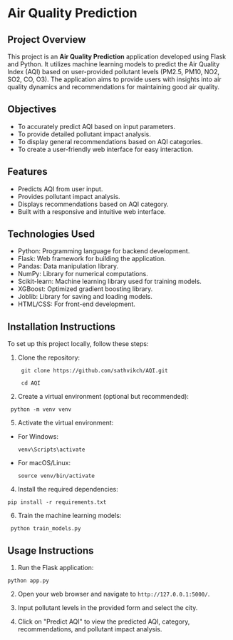 # Air Quality Prediction

## Project Overview

This project is an **Air Quality Prediction** application developed using Flask and Python. It utilizes machine learning models to predict the Air Quality Index (AQI) based on user-provided pollutant levels (PM2.5, PM10, NO2, SO2, CO, O3). The application aims to provide users with insights into air quality dynamics and recommendations for maintaining good air quality.

## Objectives

- To accurately predict AQI based on input parameters.
- To provide detailed pollutant impact analysis.
- To display general recommendations based on AQI categories.
- To create a user-friendly web interface for easy interaction.

## Features

- Predicts AQI from user input.
- Provides pollutant impact analysis.
- Displays recommendations based on AQI category.
- Built with a responsive and intuitive web interface.

## Technologies Used

- Python: Programming language for backend development.
- Flask: Web framework for building the application.
- Pandas: Data manipulation library.
- NumPy: Library for numerical computations.
- Scikit-learn: Machine learning library used for training models.
- XGBoost: Optimized gradient boosting library.
- Joblib: Library for saving and loading models.
- HTML/CSS: For front-end development.

## Installation Instructions

To set up this project locally, follow these steps:

1. Clone the repository:
   ```
    git clone https://github.com/sathvikch/AQI.git
   ```
   ```
    cd AQI
   ```

3. Create a virtual environment (optional but recommended):
 ```  
  python -m venv venv
```

5. Activate the virtual environment:
- For Windows:
  ```
  venv\Scripts\activate
  ```
- For macOS/Linux:
  ```
  source venv/bin/activate
  ```

4. Install the required dependencies:
   
```
pip install -r requirements.txt
```


6. Train the machine learning models:
   
```
 python train_models.py
```

## Usage Instructions

1. Run the Flask application:

```
python app.py
```

2. Open your web browser and navigate to `http://127.0.0.1:5000/`.

3. Input pollutant levels in the provided form and select the city.

4. Click on "Predict AQI" to view the predicted AQI, category, recommendations, and pollutant impact analysis.

